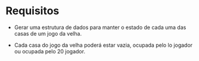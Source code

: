 # Requisitos

* Gerar uma estrutura de dados para manter o estado de cada
uma das casas de um jogo da velha.

* Cada casa do jogo da velha poderá estar vazia, ocupada
pelo lo jogador ou ocupada pelo 20 jogador.
